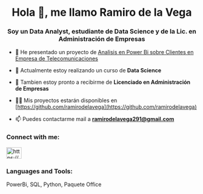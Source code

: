 <h1 align="center">Hola 👋, me llamo Ramiro de la Vega</h1>
<h3 align="center">Soy un Data Analyst, estudiante de Data Science y de la Lic. en Administración de Empresas</h3>

- 📝 He presentado un proyecto de [Analisis en Power Bi sobre Clientes en Empresa de Telecomunicaciones](https://github.com/ramirodelavega/Analisis-De-Clientes)

- 🌱 Actualmente estoy realizando un curso de **Data Science**

- 💬 Tambien estoy pronto a recibirme de **Licenciado en Administración de Empresas**

- 👨‍💻 Mis proyectos estarán disponibles en [https://github.com/ramirodelavega](https://github.com/ramirodelavega)

- 📫 Puedes contactarme mail a **ramirodelavega291@gmail.com**

<h3 align="left">Connect with me:</h3>
<p align="left">
<a href="https://www.linkedin.com/in/ramiro-de-la-vega-8352b5223" target="blank"><img align="center" src="https://raw.githubusercontent.com/rahuldkjain/github-profile-readme-generator/master/src/images/icons/Social/linked-in-alt.svg" alt="https://www.linkedin.com/in/ramiro-de-la-vega-8352b5223" height="30" width="40" /></a>
</p>

<h3 align="left">Languages and Tools:</h3>
PowerBi, SQL, Python, Paquete Office

